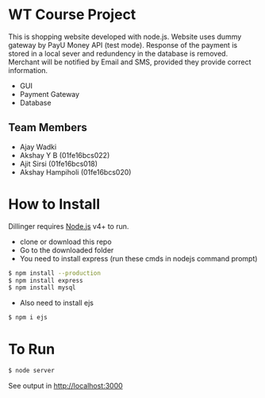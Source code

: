 # WT Course Project


This is shopping website developed with node.js. Website uses dummy gateway by PayU Money API (test mode). Response of the payment is stored in a local sever and redundency in the database is removed. Merchant will be notified by Email and SMS, provided they provide correct information.

  - GUI
  - Payment Gateway
  - Database


## Team Members
  - Ajay Wadki
  - Akshay Y B (01fe16bcs022)
  - Ajit Sirsi (01fe16bcs018)
  - Akshay Hampiholi (01fe16bcs020)

# How to Install
Dillinger requires [Node.js](https://nodejs.org/) v4+ to run.
  - clone or download this repo
  - Go to the downloaded folder
  - You need to install express (run these cmds in nodejs   command prompt)
 ```sh
$ npm install --production
$ npm install express
$ npm install mysql
```
   - Also need to install ejs 
```sh
$ npm i ejs
```

# To Run 
```sh
$ node server
```
See output in [http://localhost:3000](http://localhost:3000)



